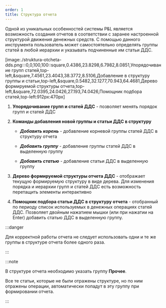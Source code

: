 ```yaml
---
order: 1
title: Структура отчета
---
```


Одной из уникальных особенностей системы P&L является возможность создания отчетов в соответствии с заранее настроенной структурой движения денежных средств. С помощью данного инструмента пользователь может самостоятельно определять группы статей в любой иерархии и указывать подчиненные им статьи ДДС.

[image:./struktura-otcheta-dds.png:::0,0,100,100::square,0.4386,23.8298,6.7982,8.0851,Упорядочивание групп статей,top-left,&square,7.4561,23.4043,38.3772,8.5106,Добавление в структуру группы и статьи,top-left,&square,0.5482,32.1277,70.943,64.4681,Дерево формируемой структуры отчета,top-left,&square,72.0395,24.0426,27.193,74.0426,Помощник подбора статей,top-left:912px:470px]



1. **Упорядочивание групп и статей ДДС** - позволяет менять порядок групп и статей ДДС

2. **Команды добавления новой группы и статьи ДДС в структуру**

   -  ***Добавить корень*** - добавление корневой группы статей ДДС в структуру отчета

   -  ***Добавить группу*** - добавление группы статей ДДС в выделенную группу

   -  ***Добавить статью*** - добавление статьи ДДС в выделенную группу

3. **Дерево формируемой структуры отчета ДДС** - отображает текущую формируемую структуру в виде дерева. Для изменения порядка и иерархии групп и статей ДДС есть возможность перетащить элементы интерактивно

4. **Помощник подбора статьи ДДС в структуру отчета** - отобранный по периоду список используемых в денежных операциях статей ДДС. Позволяет двойным нажатием мышки (или при нажатии на Enter) добавить статью ДДС в выделенную группу.



:::danger 

Для корректной работы отчета не следует использовать одни и те же группы в структуре отчета более одного раза.

:::

:::note 

В структуре отчета необходимо указать группу **Прочее**.

Все те статьи, которые не были отражены структуре, но по ним отражены операции, автоматически попадут в эту группу при формировании отчета.

:::